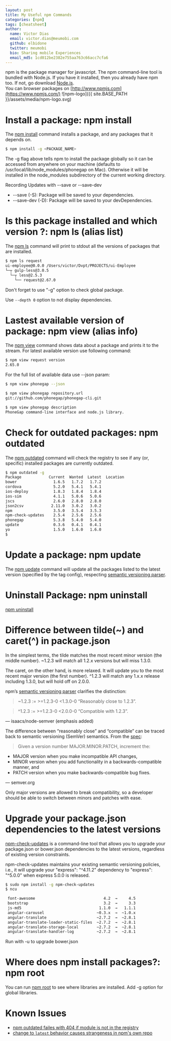 ```yaml
---
layout: post
title: My Useful npm Commands
categories: [npm]
tags: [cheatsheet]
author:
  name: Victor Dias
  email: victor.dias@meumobi.com
  github: elbidone
  twitter: meumobi
  bio: Sharing mobile Experiences
  email_md5: 1cd012be2382e755aa763c66acc7cfa6
---
```

npm is the package manager for javascript. The npm command-line tool is bundled with Node.js. If you have it installed, then you already have npm too. If not, go download [Node.js].  
You can browser packages on [http://www.npmjs.com](https://www.npmjs.com/)
![npm-logo]({{ site.BASE_PATH }}/assets/media/npm-logo.svg)

# Install a package: npm install
The [npm install] command installs a package, and any packages that it depends on.

```bash
$ npm install -g <PACKAGE_NAME>
```

The -g flag above tells npm to install the package globally so it can be accessed from anywhere on your machine (defaults to /usr/local/lib/node\_modules/phonegap on Mac). Otherwise it will be installed in the node\_modules subdirectory of the current working directory.

Recording Updates with --save or --save-dev

- --save (-S): Package will be saved to your dependencies.
- --save-dev (-D): Package will be saved to your devDependencies.

# Is this package installed and which version ?: npm ls (alias list)
The [npm ls] command will print to stdout all the versions of packages that are installed.

```bash
$ npm ls request
ui-employee@0.0.0 /Users/victor/Dvpt/PROJECTS/ui-Employee
└─┬ gulp-less@3.0.5
  └─┬ less@2.5.3
    └── request@2.67.0
```

Don't forget to use "-g" option to check global package.

Use `--depth 0` option to not display dependencies.

# Lastest available version of package: npm view (alias info)
The [npm view] command shows data about a package and prints it to the stream. 
For latest available version use following command:

```bash
$ npm view request version
2.65.0
```

For the full list of available data use --json param:

```bash
$ npm view phonegap --json

$ npm view phonegap repository.url
git://github.com/phonegap/phonegap-cli.git

$ npm view phonegap description
PhoneGap command-line interface and node.js library.
```

# Check for outdated packages: npm outdated
The [npm outdated] command will check the registry to see if any (or, specific) installed packages are currently outdated.

```bash
$ npm outdated -g
Package            Current  Wanted  Latest  Location
bower                1.6.5   1.7.2   1.7.2  
cordova              5.2.0   5.4.1   5.4.1  
ios-deploy           1.8.3   1.8.4   1.8.4  
ios-sim              4.1.1   5.0.6   5.0.6  
jscs                 2.6.0   2.8.0   2.8.0  
json2csv            2.11.0   3.0.2   3.0.2  
npm                  3.5.0   3.5.4   3.5.3  
npm-check-updates    2.5.4   2.5.6   2.5.6  
phonegap             5.3.8   5.4.0   5.4.0  
update               0.3.6   0.4.1   0.4.1  
yo                   1.5.0   1.6.0   1.6.0
$
```
# Update a package: npm update
The [npm update] command will update all the packages listed to the latest version (specified by the tag config), respecting [semantic versioning parser].

# Uninstall Package: npm uninstall
[npm uninstall]

# Difference between tilde(~) and caret(^) in package.json
In the simplest terms, the tilde matches the most recent minor version (the middle number). ~1.2.3 will match all 1.2.x versions but will miss 1.3.0.

The caret, on the other hand, is more relaxed. It will update you to the most recent major version (the first number). ^1.2.3 will match any 1.x.x release including 1.3.0, but will hold off on 2.0.0.

npm’s [semantic versioning parser] clarifies the distinction:

> ~1.2.3 := >=1.2.3-0 <1.3.0-0 “Reasonably close to 1.2.3”.  
  
> ^1.2.3 := >=1.2.3-0 <2.0.0-0 “Compatible with 1.2.3”.

― isaacs/node-semver (emphasis added)

The difference between “reasonably close” and “compatible” can be traced back to semantic versioning (SemVer) semantics. From the [spec](http://semver.org/):

> Given a version number MAJOR.MINOR.PATCH, increment the:  
 * MAJOR version when you make incompatible API changes,  
 * MINOR version when you add functionality in a backwards-compatible manner, and  
 * PATCH version when you make backwards-compatible bug fixes.

― semver.org

Only major versions are allowed to break compatibility, so a developer should be able to switch between minors and patches with ease.

# Upgrade your package.json dependencies to the latest versions
[npm-check-updates](https://github.com/tjunnone/npm-check-updates) is a command-line tool that allows you to upgrade your package.json or bower.json dependencies to the latest versions, regardless of existing version constraints.

npm-check-updates maintains your existing semantic versioning policies, i.e., it will upgrade your "express": "^4.11.2" dependency to "express": "^5.0.0" when express 5.0.0 is released.

```bash
$ sudo npm install -g npm-check-updates
$ ncu

 font-awesome                              4.2  →     4.5 
 bootstrap                                 3.2  →     3.3 
 js-md5                                  1.1.0  →   1.1.1 
 angular-carousel                       ~0.3.x  →  ~1.0.x 
 angular-translate                      ~2.7.2  →  ~2.8.1 
 angular-translate-loader-static-files  ~2.7.2  →  ~2.8.1 
 angular-translate-storage-local        ~2.7.2  →  ~2.8.1 
 angular-translate-handler-log          ~2.7.2  →  ~2.8.1 
```

Run with -u to upgrade bower.json

# Where does npm install packages?: npm root
You can run [npm root] to see where libraries are installed. Add -g option for global libraries.

# Known Issues
- [npm outdated failes with 404 if module is not in the registry](https://github.com/npm/npm/issues/8752)
- [change to `latest` behavior causes strangeness in npm's own repo](https://github.com/npm/npm/issues/10409)

[npm root]: https://docs.npmjs.com/cli/root
[semantic versioning parser]: https://github.com/isaacs/node-semver
[npm update]: https://docs.npmjs.com/cli/update
[npm outdated]: https://docs.npmjs.com/cli/outdated
[npm uninstall]: https://docs.npmjs.com/cli/uninstall
[npm ls]: https://docs.npmjs.com/cli/ls
[npm view]: https://docs.npmjs.com/cli/view
[npm install]: https://docs.npmjs.com/cli/install
[Node.js]: https://nodejs.org/en/download/